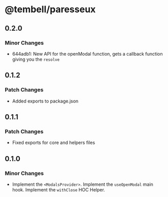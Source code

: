 # @tembell/paresseux

## 0.2.0

### Minor Changes

- 644adb1: New API for the openModal function, gets a callback function giving you the `resolve`

## 0.1.2

### Patch Changes

- Added exports to package.json

## 0.1.1

### Patch Changes

- Fixed exports for core and helpers files

## 0.1.0

### Minor Changes

- Implement the `<ModalsProvider>`.
  Implement the `useOpenModal` main hook.
  Implement the `withClose` HOC Helper.
